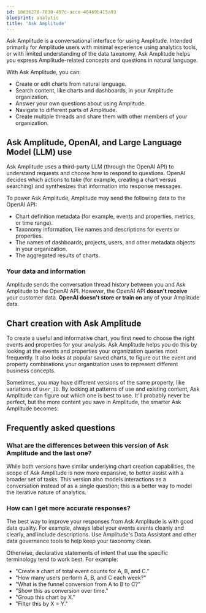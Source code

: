 ```yaml
---
id: 10d36278-7030-497c-acce-46469b415a93
blueprint: analytic
title: 'Ask Amplitude'
---
```

Ask Amplitude is a conversational interface for using Amplitude. Intended primarily for Amplitude users with minimal experience using analytics tools, or with limited understanding of the data taxonomy, Ask Amplitude helps you express Amplitude-related concepts and questions in natural language.

With Ask Amplitude, you can:
- Create or edit charts from natural language.
- Search content, like charts and dashboards, in your Amplitude organization.
- Answer your own questions about using Amplitude.
- Navigate to different parts of Amplitude.
- Create multiple threads and share them with other members of your organization.

## Ask Amplitude, OpenAI, and Large Language Model (LLM) use

Ask Amplitude uses a third-party LLM (through the OpenAI API) to understand requests and choose how to respond to questions. OpenAI decides which actions to take (for example, creating a chart versus searching) and synthesizes that information into response messages.

To power Ask Amplitude, Amplitude may send the following data to the OpenAI API:
- Chart definition metadata (for example, events and properties, metrics, or time range).
- Taxonomy information, like names and descriptions for events or properties.
- The names of dashboards, projects, users, and other metadata objects in your organization.
- The aggregated results of charts.

### Your data and information

Amplitude sends the conversation thread history between you and Ask Amplitude to the OpenAI API. However, the OpenAI API **doesn't receive** your customer data. **OpenAI doesn't store or train on** any of your Amplitude data.

## Chart creation with Ask Amplitude

To create a useful and informative chart, you first need to choose the right events and properties for your analysis. Ask Amplitude helps you do this by looking at the events and properties your organization queries most frequently. It also looks at popular saved charts, to figure out the event and property combinations your organization uses to represent different business concepts.

Sometimes, you may have different versions of the same property, like variations of `User_ID`. By looking at patterns of use and existing content, Ask Amplitude can figure out which one is best to use. It'll probably never be perfect, but the more content you save in Amplitude, the smarter Ask Amplitude becomes.

## Frequently asked questions

### What are the differences between this version of Ask Amplitude and the last one?

While both versions have similar underlying chart creation capabilities, the scope of Ask Amplitude is now more expansive, to better assist with a broader set of tasks. This version also models interactions as a conversation instead of as a single question; this is a better way to model the iterative nature of analytics.

### How can I get more accurate responses?

The best way to improve your responses from Ask Amplitude is with good data quality. For example, always label your events events cleanly and clearly, and include descriptions. Use Amplitude's Data Assistant and other data governance tools to help keep your taxonomy clean.

Otherwise, declarative statements of intent that use the specific terminology tend to work best. For example:
- "Create a chart of total event counts for A, B, and C."
- "How many users perform A, B, and C each week?"
- "What is the funnel conversion from A to B to C?"
- "Show this as conversion over time."
- "Group this chart by X."
- "Filter this by X = Y."
